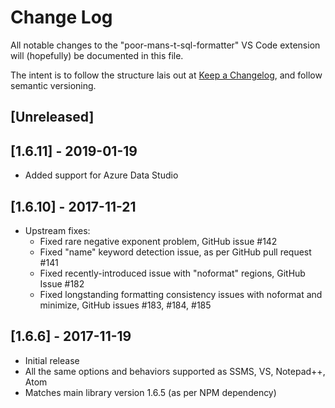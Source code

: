 # Change Log

All notable changes to the "poor-mans-t-sql-formatter" VS Code extension will (hopefully) be documented in this file.

The intent is to follow the structure lais out at [Keep a Changelog](http://keepachangelog.com/), and follow semantic versioning.

## [Unreleased]


## [1.6.11] - 2019-01-19

- Added support for Azure Data Studio

## [1.6.10] - 2017-11-21

- Upstream fixes:
    - Fixed rare negative exponent problem, GitHub issue #142
    - Fixed "name" keyword detection issue, as per GitHub pull request #141
    - Fixed recently-introduced issue with "noformat" regions, GitHub Issue #182
    - Fixed longstanding formatting consistency issues with noformat and minimize, GitHub issues #183, #184, #185

## [1.6.6] - 2017-11-19

- Initial release
- All the same options and behaviors supported as SSMS, VS, Notepad++, Atom
- Matches main library version 1.6.5 (as per NPM dependency)
